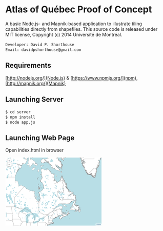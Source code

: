 Atlas of Québec Proof of Concept
==========================================

A basic Node.js- and Mapnik-based application to illustrate tiling capabilities directly from shapefiles. This source code is released under MIT license, Copyright (c) 2014 Université de Montréal.

    Developer: David P. Shorthouse
    Email: davidpshorthouse@gmail.com


Requirements
--------------------------
[http://nodejs.org/](Node.js) & [https://www.npmjs.org/](npm), [http://mapnik.org/](Mapnik)

Launching Server
----------------

    $ cd server
    $ npm install
    $ node app.js

Launching Web Page
------------------

Open index.html in browser

![Screenshot of application](screenshot.png "Screenshot of basic shapefile-based tileserver using Leaflet")